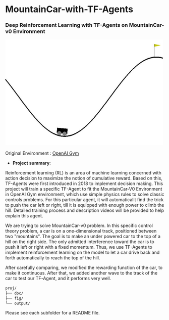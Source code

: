 # MountainCar-with-TF-Agents

### Deep Reinforcement Learning with TF-Agents on MountainCar-v0 Environment

<img src="fig/mountaincar.jpg" alt="Compound Emotions" width="500"/>

Original Environment : [OpenAI Gym](https://gym.openai.com/envs/MountainCar-v0/)

+ **Project summary**: 

Reinforcement learning (RL) is an area of machine learning concerned with action decision to maximize the notion of cumulative reward. Based on this, TF-Agents were first introduced in 2018 to implement decision making. This project will train a specific TF-Agent to fit the MountainCar-V0 Environment in OpenAI Gym environment, which use simple physics rules to solve classic controls problems. For this particular agent, it will automaticallt find the trick to push the car left or right, till it is equipped with enough power to climb the hill. Detailed training process and description videos will be provided to help explain this agent.

We are trying to solve MountainCar-v0 problem. In this specific control theory problem, a car is on a one-dimensional track, positioned between two "mountains". The goal is to make an under powered car to the top of a hill on the right side. The only admitted interference toward the car is to push it left or right with a fixed momentum. Thus, we use TF-Agents to implement reinforcement learning on the model to let a car drive back and forth automatically to reach the top of the hill.

After carefully comparing, we modified the rewarding function of the car, to make it continuous. After that, we added another wave to the track of the car to test our TF-Agent, and it performs very well.

```
proj/
├── doc/
├── fig/
└── output/
```

Please see each subfolder for a README file.
